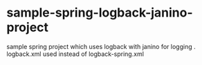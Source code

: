 # sample-spring-logback-janino-project
sample spring project which uses logback with janino for logging . logback.xml used instead of logback-spring.xml
